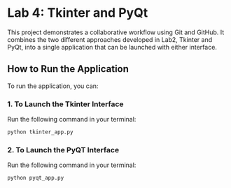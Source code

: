 # Lab 4: Tkinter and PyQt

This project demonstrates a collaborative workflow using Git and GitHub. It combines the two different approaches developed in Lab2, Tkinter and PyQt, into a single application that can be launched with either interface.

## How to Run the Application

To run the application, you can:

### 1. To Launch the Tkinter Interface

Run the following command in your terminal:

```bash
python tkinter_app.py
```


### 2. To Launch the PyQT Interface

Run the following command in your terminal:

```bash
python pyqt_app.py
```
